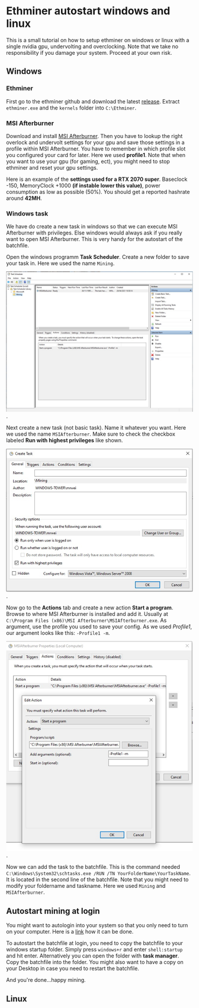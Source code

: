 # Ethminer autostart windows and linux

This is a small tutorial on how to setup ethminer on windows or linux with a single nvidia gpu, undervolting and overclocking. Note that we take no responsibility if you damage your system. Proceed at your own risk.

## Windows

### Ethminer

First go to the ethminer github and download the latest [release](https://github.com/ethereum-mining/ethminer/releases).
Extract `ethminer.exe` and the `kernels` folder into `C:\Ethminer`.

### MSI Afterburner

Download and install [MSI Afterburner](https://www.msi.com/Landing/afterburner/graphics-cards).
Then you have to lookup the right overlock and undervolt settings for your gpu and save those settings in a profile within MSI Afterburner.
You have to remember in which profile slot you configured your card for later. Here we used **profile1**. Note that when you want to use your gpu (for gaming, ect), you might need to stop ethminer and reset your gpu settings.

Here is an example of the **settings used for a RTX 2070 super**. Baseclock -150, MemoryClock +1000 **(if instable lower this value)**, power consumption as low as possible (50%). You should get a reported hashrate around **42MH**.

### Windows task

We have do create a new task in windows so that we can execute MSI Afterburner with privileges. Else windows would always ask if you really want to open MSI Afterburner. This is very handy for the autostart of the batchfile.

Open the windows programm **Task Scheduler**.
Create a new folder to save your task in. Here we used the name `Mining`.

![Task Scheduler](./windows/.src/tasksch.jpeg).

Next create a new task (not basic task). Name it whatever you want. Here we used the name `MSIAfterburner`. Make sure to check the checkbox labeled **Run with highest privileges** like shown.

![Create task](./windows/.src/createtask.jpeg).

Now go to the **Actions** tab and create a new action **Start a program**.
Browse to where MSI Afterburner is installed and add it. Usually at `C:\Program Files (x86)\MSI Afterburner\MSIAfterburner.exe`.
As argument, use the profile you used to save your config. As we used *Profile1*, our argument looks like this: `-Profile1 -m`.

![Create action](./windows/.src/action.jpeg).

Now we can add the task to the batchfile. This is the command needed `C:\Windows\System32\schtasks.exe /RUN /TN YourFolderName\YourTaskName`. It is located in the second line of the batchfile. Note that you might need to modify your foldername and taskname. Here we used `Mining` and `MSIAfterburner`.

## Autostart mining at login

You might want to autologin into your system so that you only need to turn on your computer. Here is a [link](https://docs.microsoft.com/en-us/troubleshoot/windows-server/user-profiles-and-logon/turn-on-automatic-logon) how it can be done.

To autostart the batchfile at login, you need to copy the batchfile to your windows startup folder.
Simply press `windows+r` and enter `shell:startup` and hit enter. Alternatively you can open the folder with **task manager**.
Copy the batchfile into the folder. You might also want to have a copy on your Desktop in case you need to restart the batchfile. 

And you're done...happy mining.

## Linux


